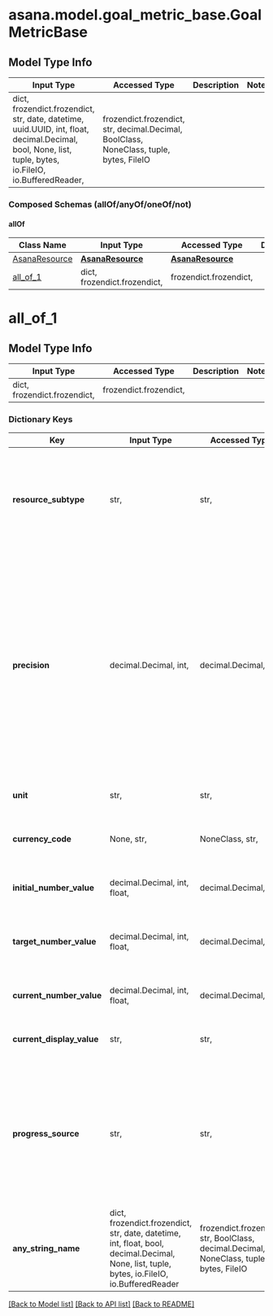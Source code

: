 # asana.model.goal_metric_base.GoalMetricBase

## Model Type Info
Input Type | Accessed Type | Description | Notes
------------ | ------------- | ------------- | -------------
dict, frozendict.frozendict, str, date, datetime, uuid.UUID, int, float, decimal.Decimal, bool, None, list, tuple, bytes, io.FileIO, io.BufferedReader,  | frozendict.frozendict, str, decimal.Decimal, BoolClass, NoneClass, tuple, bytes, FileIO |  | 

### Composed Schemas (allOf/anyOf/oneOf/not)
#### allOf
Class Name | Input Type | Accessed Type | Description | Notes
------------- | ------------- | ------------- | ------------- | -------------
[AsanaResource](AsanaResource.md) | [**AsanaResource**](AsanaResource.md) | [**AsanaResource**](AsanaResource.md) |  | 
[all_of_1](#all_of_1) | dict, frozendict.frozendict,  | frozendict.frozendict,  |  | 

# all_of_1

## Model Type Info
Input Type | Accessed Type | Description | Notes
------------ | ------------- | ------------- | -------------
dict, frozendict.frozendict,  | frozendict.frozendict,  |  | 

### Dictionary Keys
Key | Input Type | Accessed Type | Description | Notes
------------ | ------------- | ------------- | ------------- | -------------
**resource_subtype** | str,  | str,  | The subtype of this resource. Different subtypes retain many of the same fields and behavior, but may render differently in Asana or represent resources with different semantic meaning. | [optional] must be one of ["number", ] 
**precision** | decimal.Decimal, int,  | decimal.Decimal,  | *Conditional*. Only relevant for goal metrics of type ‘Number’. This field dictates the number of places after the decimal to round to, i.e. 0 is integer values, 1 rounds to the nearest tenth, and so on. Must be between 0 and 6, inclusive. For percentage format, this may be unintuitive, as a value of 0.25 has a precision of 0, while a value of 0.251 has a precision of 1. This is due to 0.25 being displayed as 25%. | [optional] 
**unit** | str,  | str,  | A supported unit of measure for the goal metric, or none. | [optional] must be one of ["none", "currency", "percentage", ] 
**currency_code** | None, str,  | NoneClass, str,  | ISO 4217 currency code to format this custom field. This will be null if the &#x60;unit&#x60; is not &#x60;currency&#x60;. | [optional] 
**initial_number_value** | decimal.Decimal, int, float,  | decimal.Decimal,  | This number is the start value of a goal metric of type number. | [optional] 
**target_number_value** | decimal.Decimal, int, float,  | decimal.Decimal,  | This number is the end value of a goal metric of type number. This number cannot equal &#x60;initial_number_value&#x60;. | [optional] 
**current_number_value** | decimal.Decimal, int, float,  | decimal.Decimal,  | This number is the current value of a goal metric of type number. | [optional] 
**current_display_value** | str,  | str,  | This string is the current value of a goal metric of type string. | [optional] 
**progress_source** | str,  | str,  | This field defines how the progress value of a goal metric is being calculated. A goal&#x27;s progress can be provided manually by the user, calculated automatically from contributing subgoals or projects, or managed by an integration with an external data source, such as Salesforce. | [optional] must be one of ["manual", "subgoal_progress", "project_task_completion", "project_milestone_completion", "external", ] 
**any_string_name** | dict, frozendict.frozendict, str, date, datetime, int, float, bool, decimal.Decimal, None, list, tuple, bytes, io.FileIO, io.BufferedReader | frozendict.frozendict, str, BoolClass, decimal.Decimal, NoneClass, tuple, bytes, FileIO | any string name can be used but the value must be the correct type | [optional]

[[Back to Model list]](../../README.md#documentation-for-models) [[Back to API list]](../../README.md#documentation-for-api-endpoints) [[Back to README]](../../README.md)

